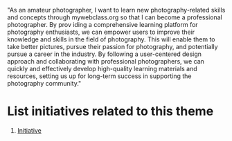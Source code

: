"As an amateur photographer, I want to learn new photography-related skills and concepts through mywebclass.org so that I can become a professional photographer. By prov
iding a comprehensive learning platform for photography enthusiasts, we can empower users to improve their knowledge and skills in the field of photography. This will enable them to take better pictures, pursue their passion for photography, and potentially pursue a career in the industry. By following a user-centered design approach and collaborating with professional photographers, we can quickly and effectively develop high-quality learning materials and resources, setting us up for long-term success in supporting the photography community."



# List initiatives related to this theme
1. [Initiative](documentation/templates/theme/initiatives/initiative_template.md)
